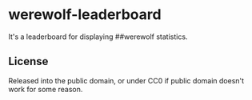 # werewolf-leaderboard
It's a leaderboard for displaying ##werewolf statistics.

## License
Released into the public domain, or under CC0 if public domain doesn't work for some reason.
